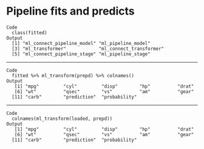 # Pipeline fits and predicts

    Code
      class(fitted)
    Output
      [1] "ml_connect_pipeline_model" "ml_pipeline_model"        
      [3] "ml_transformer"            "ml_connect_transformer"   
      [5] "ml_connect_pipeline_stage" "ml_pipeline_stage"        

---

    Code
      fitted %>% ml_transform(prepd) %>% colnames()
    Output
       [1] "mpg"         "cyl"         "disp"        "hp"          "drat"       
       [6] "wt"          "qsec"        "vs"          "am"          "gear"       
      [11] "carb"        "prediction"  "probability"

---

    Code
      colnames(ml_transform(loaded, prepd))
    Output
       [1] "mpg"         "cyl"         "disp"        "hp"          "drat"       
       [6] "wt"          "qsec"        "vs"          "am"          "gear"       
      [11] "carb"        "prediction"  "probability"

